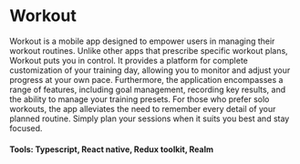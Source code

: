 
# Workout

Workout is a mobile app designed to empower users in managing their workout routines. Unlike other apps that prescribe specific workout plans, Workout puts you in control. It provides a platform for complete customization of your training day, allowing you to monitor and adjust your progress at your own pace.
Furthermore, the application encompasses a range of features, including goal management, recording key results, and the ability to manage your training presets. For those who prefer solo workouts, the app alleviates the need to remember every detail of your planned routine. Simply plan your sessions when it suits you best and stay focused.

#### Tools:  Typescript, React native, Redux toolkit, Realm
